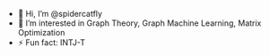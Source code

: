 - 👋 Hi, I’m @spidercatfly
- 👀 I’m interested in Graph Theory, Graph Machine Learning, Matrix Optimization
- ⚡ Fun fact: INTJ-T

<!---
spidercatfly/spidercatfly is a ✨ special ✨ repository because its `README.md` (this file) appears on your GitHub profile.
You can click the Preview link to take a look at your changes.
--->
